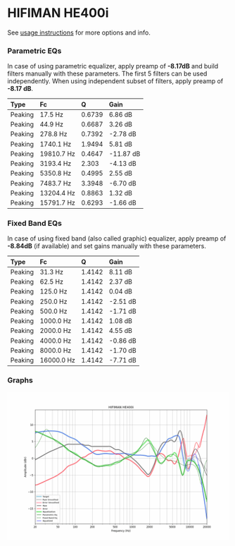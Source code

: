 # HIFIMAN HE400i
See [usage instructions](https://github.com/jaakkopasanen/AutoEq#usage) for more options and info.

### Parametric EQs
In case of using parametric equalizer, apply preamp of **-8.17dB** and build filters manually
with these parameters. The first 5 filters can be used independently.
When using independent subset of filters, apply preamp of **-8.17 dB**.

| Type    | Fc         |      Q | Gain      |
|:--------|:-----------|:-------|:----------|
| Peaking | 17.5 Hz    | 0.6739 | 6.86 dB   |
| Peaking | 44.9 Hz    | 0.6687 | 3.26 dB   |
| Peaking | 278.8 Hz   | 0.7392 | -2.78 dB  |
| Peaking | 1740.1 Hz  | 1.9494 | 5.81 dB   |
| Peaking | 19810.7 Hz | 0.4647 | -11.87 dB |
| Peaking | 3193.4 Hz  | 2.303  | -4.13 dB  |
| Peaking | 5350.8 Hz  | 0.4995 | 2.55 dB   |
| Peaking | 7483.7 Hz  | 3.3948 | -6.70 dB  |
| Peaking | 13204.4 Hz | 0.8863 | 1.32 dB   |
| Peaking | 15791.7 Hz | 0.6293 | -1.66 dB  |

### Fixed Band EQs
In case of using fixed band (also called graphic) equalizer, apply preamp of **-8.84dB**
(if available) and set gains manually with these parameters.

| Type    | Fc         |      Q | Gain     |
|:--------|:-----------|:-------|:---------|
| Peaking | 31.3 Hz    | 1.4142 | 8.11 dB  |
| Peaking | 62.5 Hz    | 1.4142 | 2.37 dB  |
| Peaking | 125.0 Hz   | 1.4142 | 0.04 dB  |
| Peaking | 250.0 Hz   | 1.4142 | -2.51 dB |
| Peaking | 500.0 Hz   | 1.4142 | -1.71 dB |
| Peaking | 1000.0 Hz  | 1.4142 | 1.08 dB  |
| Peaking | 2000.0 Hz  | 1.4142 | 4.55 dB  |
| Peaking | 4000.0 Hz  | 1.4142 | -0.86 dB |
| Peaking | 8000.0 Hz  | 1.4142 | -1.70 dB |
| Peaking | 16000.0 Hz | 1.4142 | -7.71 dB |

### Graphs
![](./HIFIMAN%20HE400i.png)